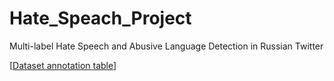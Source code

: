 # Hate_Speach_Project
Multi-label Hate Speech and Abusive Language Detection in Russian Twitter



[[Dataset annotation table]([url](https://docs.google.com/spreadsheets/d/1DfA5Ooe5c-nztgBr8ST-Wg-ZIPWudNeKyX3adf5mB5A/edit?usp=sharing)https://docs.google.com/spreadsheets/d/1DfA5Ooe5c-nztgBr8ST-Wg-ZIPWudNeKyX3adf5mB5A/edit?usp=sharing)]
